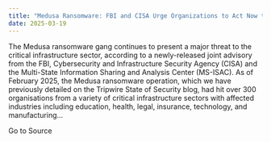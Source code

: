 ```yaml
---
title: "Medusa Ransomware: FBI and CISA Urge Organizations to Act Now to Mitigate Threat"
date: 2025-03-19
---
```


The Medusa ransomware gang continues to present a major threat to the critical infrastructure sector, according to a newly-released joint advisory from the FBI, Cybersecurity and Infrastructure Security Agency (CISA) and the Multi-State Information Sharing and Analysis Center (MS-ISAC). As of February 2025, the Medusa ransomware operation, which we have previously detailed on the Tripwire State of Security blog, had hit over 300 organisations from a variety of critical infrastructure sectors with affected industries including education, health, legal, insurance, technology, and manufacturing...

Go to Source
